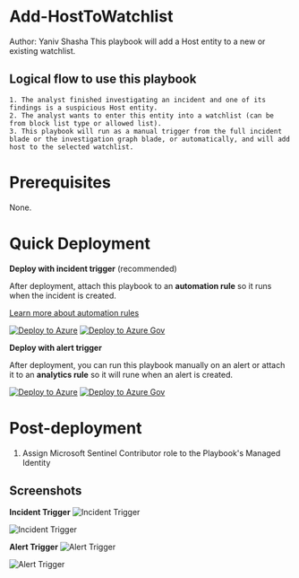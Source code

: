 #  Add-HostToWatchlist
Author: Yaniv Shasha
This playbook will add a Host entity to a new or existing watchlist.

## Logical flow to use this playbook

	1. The analyst finished investigating an incident and one of its findings is a suspicious Host entity.
	2. The analyst wants to enter this entity into a watchlist (can be from block list type or allowed list).
	3. This playbook will run as a manual trigger from the full incident blade or the investigation graph blade, or automatically, and will add host to the selected watchlist.

# Prerequisites

None.

# Quick Deployment
**Deploy with incident trigger** (recommended)

After deployment, attach this playbook to an **automation rule** so it runs when the incident is created.

[Learn more about automation rules](https://docs.microsoft.com/azure/sentinel/automate-incident-handling-with-automation-rules#creating-and-managing-automation-rules)

[![Deploy to Azure](https://aka.ms/deploytoazurebutton)](https://portal.azure.com/#create/Microsoft.Template/uri/https%3A%2F%2Fraw.githubusercontent.com%2FAzure%2FAzure-Sentinel%2Fmaster%2FSolutions%2FWatchlists%20Utilities%2FPlaybooks%2FWatchlist-Add-HostToWatchList%2Fincident-trigger%2Fazuredeploy.json) [![Deploy to Azure Gov](https://aka.ms/deploytoazuregovbutton)](https://portal.azure.us/#create/Microsoft.Template/uri/https%3A%2F%2Fraw.githubusercontent.com%2FAzure%2FAzure-Sentinel%2Fmaster%2FSolutions%2FWatchlists%20Utilities%2FPlaybooks%2FWatchlist-Add-HostToWatchList%2Fincident-trigger%2Fazuredeploy.json)

**Deploy with alert trigger**

After deployment, you can run this playbook manually on an alert or attach it to an **analytics rule** so it will rune when an alert is created.

[![Deploy to Azure](https://aka.ms/deploytoazurebutton)](https://portal.azure.com/#create/Microsoft.Template/uri/https%3A%2F%2Fraw.githubusercontent.com%2FAzure%2FAzure-Sentinel%2Fmaster%2FSolutions%2FWatchlists%20Utilities%2FPlaybooks%2FWatchlist-Add-HostToWatchList%2Falert-trigger%2Fazuredeploy.json) [![Deploy to Azure Gov](https://aka.ms/deploytoazuregovbutton)](https://portal.azure.us/#create/Microsoft.Template/uri/https%3A%2F%2Fraw.githubusercontent.com%2FAzure%2FAzure-Sentinel%2Fmaster%2FSolutions%2FWatchlists%20Utilities%2FPlaybooks%2FWatchlist-Add-HostToWatchList%2Falert-trigger%2Fazuredeploy.json)


# Post-deployment
1. Assign Microsoft Sentinel Contributor role to the Playbook's Managed Identity

## Screenshots
**Incident Trigger**
![Incident Trigger](https://raw.githubusercontent.com/Azure/Azure-Sentinel/master/Solutions/Watchlists%20Utilities/Playbooks/Watchlist-Add-HostToWatchList/incident-trigger/images/incidentTrigger-light.png)

![Incident Trigger](https://raw.githubusercontent.com/Azure/Azure-Sentinel/master/Solutions/Watchlists%20Utilities/Playbooks/Watchlist-Add-HostToWatchList/incident-trigger/images/incidentTrigger-dark.png)

**Alert Trigger**
![Alert Trigger](https://raw.githubusercontent.com/Azure/Azure-Sentinel/master/Solutions/Watchlists%20Utilities/Playbooks/Watchlist-Add-HostToWatchList/alert-trigger/images/alertTrigger-light.png)

![Alert Trigger](https://raw.githubusercontent.com/Azure/Azure-Sentinel/master/Solutions/Watchlists%20Utilities/Playbooks/Watchlist-Add-HostToWatchList/alert-trigger/images/alertTrigger-dark.png)